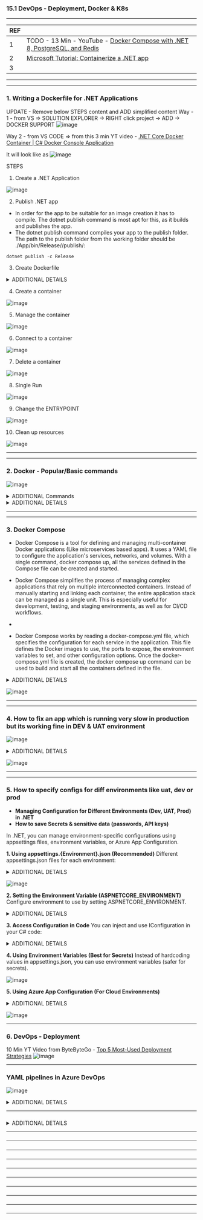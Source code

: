 
### 15.1 DevOps - Deployment, Docker & K8s

---------------------------------------------
| REF | |
| - | - |
| 1 | TODO - 13 Min - YouTube - [Docker Compose with .NET 8, PostgreSQL, and Redis](https://www.youtube.com/watch?v=WQFx2m5Ub9M&t=430s) |
| 2 | [Microsoft Tutorial: Containerize a .NET app](https://learn.microsoft.com/en-us/dotnet/core/docker/build-container?tabs=windows&pivots=dotnet-9-0) |
| 3 | |
---------------------------------------------
---------------------------------------------
### 1. Writing a Dockerfile for .NET Applications

UPDATE - Remove below STEPS content and ADD simplified content 
Way - 1 - from VS => SOLUTION EXPLORER -> RIGHT click project -> ADD -> DOCKER SUPPORT 
![image](https://github.com/user-attachments/assets/beeb8ddb-fb1a-4112-9105-83403f01caba)

Way 2 - from VS CODE =>  from this 3 min YT video - [.NET Core Docker Container | C# Docker Console Application](https://www.youtube.com/watch?v=HvNR1LHxboM)

It will look like as 
![image](https://github.com/user-attachments/assets/8b88cd05-8da5-42b9-8ef0-45366a40d9f7)



STEPS
1. Create a .NET Application

![image](https://github.com/user-attachments/assets/06599053-91e0-4610-b418-976ab12bda4c)
  
2. Publish .NET app

* In order for the app to be suitable for an image creation it has to compile. The dotnet publish command is most apt for this, as it builds and publishes the app.
* The dotnet publish command compiles your app to the publish folder. The path to the publish folder from the working folder should be ./App/bin/Release/<TFM>/publish/:

```cs
dotnet publish -c Release
```

3. Create Dockerfile

<details>
  <summary>ADDITIONAL DETAILS </summary>  

![image](https://github.com/user-attachments/assets/b543e67d-2b8c-4c0a-910a-5727a93a22de)

![image](https://github.com/user-attachments/assets/dffa3457-71b1-48f1-8859-d04b1b1535ca)

![image](https://github.com/user-attachments/assets/8901746d-38ca-4877-bf12-2eb009e06b31)

![image](https://github.com/user-attachments/assets/c2d60c28-1b66-4cc7-a260-191cf973f210)

</details>

4. Create a container

![image](https://github.com/user-attachments/assets/ab28f668-c930-4247-a295-f27e7297cf15)

5. Manage the container

![image](https://github.com/user-attachments/assets/457a8646-9d3d-4644-bf0d-ae3796642655)

6. Connect to a container

![image](https://github.com/user-attachments/assets/7039e78f-fb2d-416e-a593-dd91749a2da9)

7. Delete a container

![image](https://github.com/user-attachments/assets/08e6ec76-5a8c-44b8-974b-00a019765d19)

8. Single Run

![image](https://github.com/user-attachments/assets/8aeb6e48-3f86-45a5-baba-04c8163be38f)

9. Change the ENTRYPOINT

![image](https://github.com/user-attachments/assets/c5f41120-9c9a-45f3-be34-158f239aad69)

10. Clean up resources

![image](https://github.com/user-attachments/assets/4c94c399-2a6d-416f-8038-c591a3cf00f2)

---------------------------------------------
---------------------------------------------
### 2. Docker - Popular/Basic commands
![image](https://github.com/user-attachments/assets/d381e491-5545-465e-9e86-a8d58f0ea8cd)


<details>
  <summary>ADDITIONAL Commands </summary>  

![image](https://github.com/user-attachments/assets/e4e5a658-8344-447d-b79b-69d70d900822)

![image](https://github.com/user-attachments/assets/96b5f6f3-9217-4f1d-9eba-c97412919983)

![image](https://github.com/user-attachments/assets/dcb570e2-fb9a-4d16-aedb-8fccd85f59f5)

![image](https://github.com/user-attachments/assets/adb40089-7349-4a8d-b8c2-69b7003d7fd9)

</details>

<details>
  <summary>ADDITIONAL DETAILS </summary>  
   
      REF => https://learn.microsoft.com/en-us/dotnet/core/docker/build-container?tabs=windows&pivots=dotnet-9-0
      | REF | |
      | - | - |
      | 1 | docker build |
      | 2 | docker run |
      | 3 | docker ps |
      | 4 | docker stop |
      | 5 | docker rm |
      | 6 | docker rmi |
      | 7 | docker image |
</details>



---------------------------------------------
---------------------------------------------
### 3. Docker Compose

*  Docker Compose is a tool for defining and managing multi-container Docker applications (Like microservices based apps). It uses a YAML file to configure the application's services, networks, and volumes. With a single command, docker compose up, all the services defined in the Compose file can be created and started. 

*  Docker Compose simplifies the process of managing complex applications that rely on multiple interconnected containers. Instead of manually starting and linking each container, the entire application stack can be managed as a single unit. This is especially useful for development, testing, and staging environments, as well as for CI/CD workflows.
*  
*  Docker Compose works by reading a docker-compose.yml file, which specifies the configuration for each service in the application. This file defines the Docker images to use, the ports to expose, the environment variables to set, and other configuration options. Once the docker-compose.yml file is created, the docker compose up command can be used to build and start all the containers defined in the file.


<details>
  <summary>ADDITIONAL DETAILS </summary>  

![image](https://github.com/user-attachments/assets/c5c48e07-b97f-4d99-b059-6e3fe444a128)
![image](https://github.com/user-attachments/assets/9a65170d-ab3b-42d0-bb3a-56a53d67b537)
![image](https://github.com/user-attachments/assets/2925164f-3387-4042-b15d-2a32e490b9c6)

</details>

![image](https://github.com/user-attachments/assets/aad6f161-933f-497a-ab9b-b31046f6939c)

---------------------------------------------
---------------------------------------------
### 4. How to fix an app which is running very slow in production but its working fine in DEV & UAT environment

![image](https://github.com/user-attachments/assets/9e3d8223-d03c-442a-9b2a-9e0421d1925f)

<details>
  <summary>ADDITIONAL DETAILS </summary>  

![image](https://github.com/user-attachments/assets/4d0cb2a5-6af5-48a1-b99a-f882b55c1b9c)

![image](https://github.com/user-attachments/assets/1c9585d6-b0cd-44d3-9322-59b7a67b2dba)

![image](https://github.com/user-attachments/assets/f90e633e-ea83-4a88-a220-c36cd8f27cc4)

![image](https://github.com/user-attachments/assets/87dc5c96-4d6d-4f9b-b59e-77b6459e4354)

</details>

![image](https://github.com/user-attachments/assets/69b21a41-b88b-4a38-b405-3977b3ad2596)

---------------------------------------------
---------------------------------------------
### 5. How to specify configs for diff environments like uat, dev or prod

*  **Managing Configuration for Different Environments (Dev, UAT, Prod) in .NET**
*  **How to save Secrets & sensitive data (passwords, API keys)**

In .NET, you can manage environment-specific configurations using appsettings files, environment variables, or Azure App Configuration.

**1. Using appsettings.{Environment}.json (Recommended)**
  Different appsettings.json files for each environment:
  
<details>
  <summary>ADDITIONAL DETAILS </summary>  

![image](https://github.com/user-attachments/assets/38436105-69c3-47ac-8532-988a06512d7f)
![image](https://github.com/user-attachments/assets/b1d64940-a929-48ec-9867-2b83b6f23e7f)
  
</details>

![image](https://github.com/user-attachments/assets/5c0fbb62-23c5-4c2f-8d41-8449ccf1be4e)

**2. Setting the Environment Variable (ASPNETCORE_ENVIRONMENT)**
  Configure environment to use by setting ASPNETCORE_ENVIRONMENT.

<details>
  <summary>ADDITIONAL DETAILS </summary>  

![image](https://github.com/user-attachments/assets/5deb5f98-6061-4be5-b856-4e997ca31be7)

</details>

**3. Access Configuration in Code**
  You can inject and use IConfiguration in your C# code:
  
  <details>
  <summary>ADDITIONAL DETAILS </summary>  

![image](https://github.com/user-attachments/assets/316fd11a-bf9d-4d44-b14f-37ba35772795)

</details>

**4. Using Environment Variables (Best for Secrets)**
  Instead of hardcoding values in appsettings.json, you can use environment variables (safer for secrets).
  
![image](https://github.com/user-attachments/assets/67410ae4-250d-4a75-8829-7ffa172686b8)

**5. Using Azure App Configuration (For Cloud Environments)**

<details>
  <summary>ADDITIONAL DETAILS </summary>  
![image](https://github.com/user-attachments/assets/6b4a8236-f64c-4c38-8785-37cda8d12fdb)

</details>

![image](https://github.com/user-attachments/assets/276aa7e1-3665-486d-95e8-2c695e834a82)

------------------------------------------------------
### 6. DevOps - Deployment

10 Min YT Video from ByteByteGo - [Top 5 Most-Used Deployment Strategies](https://www.youtube.com/watch?v=AWVTKBUnoIg)
![image](https://github.com/user-attachments/assets/4f7b1b05-dd90-43f9-bd60-16a3a40ebfe7)

---------------------------------------------
### YAML pipelines in Azure DevOps

![image](https://github.com/user-attachments/assets/d9a8d504-f33a-494e-878a-b8296563ff5a)

<details>
  <summary>ADDITIONAL DETAILS </summary>  

![image](https://github.com/user-attachments/assets/1dc9c051-e844-4784-a719-014729ab3cd9)
![image](https://github.com/user-attachments/assets/6c190269-f84b-40ad-8b29-55ebf153edd9)
![image](https://github.com/user-attachments/assets/be9a1278-85fb-48ed-97d5-8a6187008dc9)


</details>

---------------------------------------------
### 

<details>
  <summary>ADDITIONAL DETAILS </summary>  
</details>

---------------------------------------------
### 

---------------------------------------------
### 

---------------------------------------------
### 

---------------------------------------------
### 

---------------------------------------------
### 

---------------------------------------------
### 

---------------------------------------------
### 

---------------------------------------------
### 

---------------------------------------------
### 

---------------------------------------------
